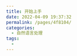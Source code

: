 ```yaml
---
title: 开始上手
date: 2022-04-09 19:37:32
permalink: /pages/4f8104/
categories:
  - 自然语言处理
tags:
  - 
---
```

